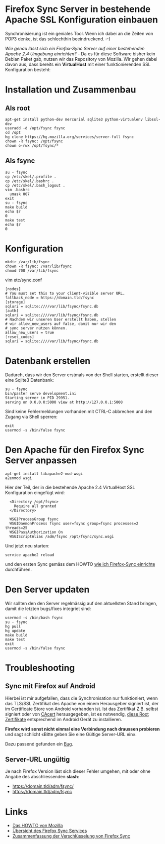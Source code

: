 # Firefox Sync Server in bestehende Apache SSL Konfiguration einbauen

Synchronisierung ist ein geniales Tool. Wenn ich dabei an die Zeiten von
POP3 denke, ist das schlechthin beeindruckend. :-)

*Wie genau lässt sich ein Firefox-Sync Server auf einer bestehenden
Apache 2.4 Umgebung einrichten?* - Da es für diese Software bisher kein
Debian Paket gab, nutzen wir das Repository von Mozilla. Wir gehen dabei
davon aus, dass bereits ein **VirtualHost** mit einer funktionierenden
SSL Konfiguration besteht:

# Installation und Zusammenbau

## Als root

    apt-get install python-dev mercurial sqlite3 python-virtualenv libssl-dev
    useradd -d /opt/fsync fsync
    cd /opt
    hg clone https://hg.mozilla.org/services/server-full fsync
    chown -R fsync: /opt/fsync
    chown o-rwx /opt/fsync/*

## Als fsync

    su - fsync
    cp /etc/skel/.profile .
    cp /etc/skel/.bashrc .
    cp /etc/skel/.bash_logout .
    vim .bashrc
      umask 007
    exit
    su - fsync
    make build
    echo $?
    0
    make test
    echo $?
    0

# Konfiguration

    mkdir /var/lib/fsync
    chown -R fsync: /var/lib/fsync
    chmod 700 /var/lib/fsync

vim etc/sync.conf

    [nodes]
    # You must set this to your client-visible server URL.
    fallback_node = https://domain.tld/fsync
    [storage]
    sqluri = sqlite:////var/lib/fsync/fsync.db
    [auth]
    sqluri = sqlite:////var/lib/fsync/fsync.db
    # Nachdem wir unseren User erstellt haben, stellen
    # wir allow_new_users auf false, damit nur wir den 
    # sync server nutzen können.
    allow_new_users = true
    [reset_codes]
    sqluri = sqlite:////var/lib/fsync/fsync.db

# Datenbank erstellen

Dadurch, dass wir den Server erstmals von der Shell starten, erstellt
dieser eine Sqlite3 Datenbank:

    su - fsync
    bin/paster serve development.ini
    Starting server in PID 29951.
    serving on 0.0.0.0:5000 view at http://127.0.0.1:5000

Sind keine Fehlermeldungen vorhanden mit CTRL-C abbrechen und den Zugang
via Shell sperren:

    exit
    usermod -s /bin/false fsync

# Den Apache für den Firefox Sync Server anpassen

    apt-get install libapache2-mod-wsgi
    a2enmod wsgi

Hier der Teil, der in die bestehende Apache 2.4 VirtualHost SSL
Konfiguration eingefügt wird:

      <Directory /opt/fsync>
        Require all granted
      </Directory>    
                                                                    
      WSGIProcessGroup fsync
      WSGIDaemonProcess fsync user=fsync group=fsync processes=2 threads=25
      WSGIPassAuthorization On
      WSGIScriptAlias /adm/fsync /opt/fsync/sync.wsgi

Und jetzt neu starten:

    service apache2 reload

und den ersten Sync gemäss dem HOWTO [wie ich Firefox-Sync
einrichte](https://support.mozilla.org/de/kb/wie-richte-ich-firefox-sync-ein)
durchführen.

# Den Server updaten

Wir sollten den den Server regelmässig auf den aktuellsten Stand
bringen, damit die letzten bugs/fixes integriet sind:

    usermod -s /bin/bash fsync
    su - fsync
    hg pull
    hg update
    make build
    make test
    exit
    usermod -s /bin/false fsync

# Troubleshooting

## Sync mit Firefox auf Android

Hierbei ist mir aufgefallen, dass die Synchronisation nur funktioniert,
wenn das TLS/SSL Zertifikat des Apache von einem Herausgeber signiert
ist, der im Certificate Store von Android vorhanden ist. Ist das
Zertifikat Z.B. selbst signiert oder von [CAcert](http://www.cacert.org)
herausgegeben, ist es notwendig, [diese Root
Zertifikate](http://www.cacert.org/index.php?id=3) entsprechend im
Android Gerät zu installieren.

**Firefox wird sonst nicht einmal eine Verbindung nach draussen
probieren** und sagt schlicht «Bitte geben Sie eine Gültige Server-URL
ein».

Dazu passend gefunden ein
[Bug](https://bugzilla.mozilla.org/show_bug.cgi?id=756763).

## Server-URL ungültig

Je nach Firefox Version läst sich dieser Fehler umgehen, mit oder ohne
Angabe des abschliessenden **slash**:

-   https://domain.tld/adm/fsync/
-   https://domain.tld/adm/fsync

# Links

-   [Das HOWTO von
    Mozilla](http://docs.services.mozilla.com/howtos/run-sync.html)
-   [Übersicht des Firefox Sync
    Services](http://docs.services.mozilla.com/overview.html)
-   [Zusammenfassung der Verschlüsselung von Firefox
    Sync](https://wiki.mozilla.org/Labs/Weave/Developer/Crypto)

